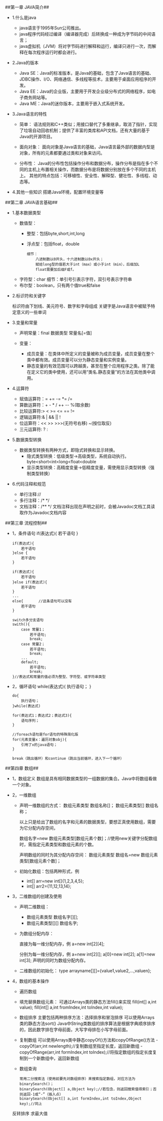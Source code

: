##第一章 JAVA简介##

-	1.什么是java
	
	-	java语言于1995年Sun公司推出。
	-	java程序代码经过编译（编译器完成）后转换成一种成为字节码的中间语言；
	-	java虚拟机（JVM）将对字节码进行解释和运行，编译只进行一次，而解释在每次程序运行时都会进行。
	
-	2.Java的版本
	
	-	Java SE：Java的标准版本，是Java的基础，包含了Java语言的基础、JDBC操作、I/O、网络通信、多线程等技术，主要用于桌面应用程序的开发。
	-	Java EE：Java的企业版，主要用于开发企业级分布式的网络程序，如电子商务网站等。
	-	Java ME：Java的迷你版本，主要用于嵌入式系统开发。
	
-	3.Java语言的特性
	
	-	简单：
		语法规则和C++类似；用接口替代了多重继承，取消了指针，实现了垃圾自动回收机制；提供了丰富的类库和API文档，还有大量的基于Java的开源项目。
	
	-	面向对象：
		面向对象是Java语言的基础，Java语言最外部的数据内型是对象，所有的元素都要通过类和对象来访问。

	-	分布性：
		Java的分布性包括操作分布和数据分布，操作分布是指在多个不同的主机上布置相关操作，而数据分布是将数据分别放在多个不同的主机上。
		其他的特点包括：可移植性、安全性、解释型、健壮性、多线程、动态等。

-	4.其他一些知识
		搭建Java环境，配置环境变量等

##第二章 JAVA语言基础##

-	1.基本数据类型
	
	-	数值型：
		-	整型：包括byte,short,int,long
		-	浮点型：包括float，double	
				
				细节：
					八进制数以0开头，十六进制数以0x开头；
					赋给long型的值若大于int（max）或小于int（min），后缀加L
					float需要加后缀F或f。
	-	字符型：char
			细节：单引号引表示字符，双引号表示字符串
	-	布尔型：boolean，只有两个值true和false

-	2.标识符和关键字
	
	标识符由下划线、美元符号、数字和字母组成
	关键字是Java语言中被赋予特定意义的一些单词
-	3.变量和常量
	
	-	声明常量：final 数据类型 常量名[=值]
	-	变量：
		
		-	成员变量：在类体中所定义的变量被称为成员变量，成员变量在整个类中都有效。成员变量可以分为静态变量和实例变量。
		-	静态变量的有效范围可以跨越类，甚至在整个应用程序之类。除了能在定义它的类中使用，还可以用“类名.静态变量”的方法在其他类中调用。
-	4.运算符
	
	-	赋值运算符：= += -= *= /=
	-	算数运算符：+ - * / ++ -- %(取余数)
	-	比较运算符:> < >= <= == !=
	-	逻辑运算符:& | && || !
	-	位运算符：<< >> >>>(无符号右移) ~(按位取反)
	-	三元运算符: ? :

-	5.数据类型转换
	
	-	数据类型转换有两种方式，即隐式转换和显示转换。
		-	隐式类型转换：低级类型->高级类型，系统自动执行。byte<short<int<long<float<double
		-	显示类型转换：高精度变量->低精度变量，需使用显示类型转换（强制类型转换）
-	6.代码注释和规范
	
	-	单行注释://
	-	多行注释：/* */      
	-	文档注释：/**  */   文档注释出现在声明之前时，会被Javadoc文档工具读取作为Javadoc文档内容

##第三章 流程控制##

-	1，条件语句
		if(表达式){
			若干语句
		}
	
		if(表达式){
			若干语句
		}else {
			若干语句
		}
	
		if(表达式){
			若干语句
		}else if(表达式){
			若干语句
		}
		...
		else{		//这条语句可以没有
			若干语句
		}
	
		switch多分支语句
		swith(){
			case 常量1；
				若干语句;
				break;
			case 常量2；
				若干语句;
				break;
			...
			default;
				若干语句;
				break;
		}//表达式和常量的值必须为整型、字符型、或字符串类型
-	2，循环语句
		while(表达式){
			执行语句；
		}
	
		do{
			执行语句；
		}while(表达式)
		
		for(表达式1；表达式2；表达式3){
			语句序列；
		}
	
		//foreach语句是for语句的特殊简化版
		for(元素变量x：遍历对象obj){
			引用了x的java语句；
		}
	
		break（跳出循环）和continue（跳出当前循环，进入下一个循环）
	
##第四章 数组##

-	1，数组定义
		数组是具有相同数据类型的一组数据的集合。Java中将数组看做一个对象。
-	2，一维数组
	-	声明一维数组的方式：
			数组元素类型 数组名称[]；
			数组元素类型[] 数组名称；
	
		以上只是给出了数组的名字和元素的数据类型，要想正真使用数组，需要为它分配内存空间，
		
		数组名字=new 数组元素类型[数组元素个数]；//使用new关键字分配数组时，需指定元素类型和数组元素的个数。
	
		声明数组的同时为其分配内存空间：
		数组元素类型 数组名=new 数组元素类型[数组元素个数]；
		
	-	初始化数组：包括两种形式，例
		
		-	int[] arr=new int[]{1,2,3,4,5};
		-	int[] arr2={11,12,13,14};

-	3，二维数组的创建及使用
	-	声明二维数组：
		-	数组元素类型 数组名字[][];
		-	数组元素类型[][] 数组名字;
	
	- 为数组分配内存：
		
		直接为每一维分配内存，例
		a=new int[2][4];
		
		分别为每一维分配内存，例
		a=new int[2][];
		a[0]=new int[2];
		a[1]=new int[3];
		声明的同时为数组分配内存。

	-	二维数组的初始化：
		type arrayname[][]={value1,value2,...,valuen};
		

-	4，数组的基本操作
	-	遍历数组
	-	填充替换数组元素：
			可通过Arrays类的静态方法fill()来实现
			fill(int[] a,int value);
			fill(int[] a,int fromIndex,int toIndex,int value);

	-	数组排序
			主要包括两种排序方法：选择排序和冒泡排序
			可以使用Arrays类的静态方法sort()
			Java中String类数组的排序算法是根据字典顺序排序的，因此数字排在字母前面，大写字母排在小写字母前面。

	-	复制数组
			可以使用Arrays类中静态copyOf()方法和copyOfRange()方法
			-	copyOf(arr,int newlength);//复制数组至指定长度，返回新数组
			-	copyOfRange(arr,int formIndex,int toIndex);//将指定数组的指定长度复制到一个新数组中，返回新数组

	-	数组查询
		
			常用二分搜索法（使用前要先对数组排序）来搜索指定数组，对应方法为binarySearch()；
			binarySearch(Object[] a,Object key);//若包含，则返回搜索值得索引；否则返回-1或“-”（插入点）
			binarySearch(Object[] a,int formIndex,int toIndex,Object key);//同上
	
	反转排序
	求最大值
